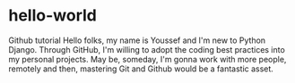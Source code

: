 # hello-world
Github tutorial
Hello folks, my name is Youssef and I'm new to Python Django.
Through GitHub, I'm willing to adopt the coding best practices into my personal projects.
May be, someday, I'm gonna work with more people, remotely and then, mastering Git and Github would be a fantastic asset.

